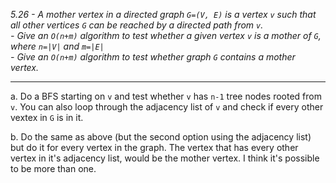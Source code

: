 *5.26 - A mother vertex in a directed graph `G=(V, E)` is a vertex `v` such that all other vertices `G` can be reached by a directed path from `v`.*  
*- Give an `O(n+m)` algorithm to test whether a given vertex `v` is a mother of `G`, where `n=|V|` and `m=|E|`*  
*- Give an `O(n+m)` algorithm to test whether graph `G` contains a mother vertex.*  
***
a. Do a BFS starting on `v` and test whether `v` has `n-1` tree nodes rooted from `v`. You can also loop through the adjacency list of `v` and check if every other vextex in `G` is in it.  

b. Do the same as above (but the second option using the adjacency list) but do it for every vertex in the graph. The vertex that has every other vertex in it's adjacency list, would be the mother vertex. I think it's possible to be more than one.  


